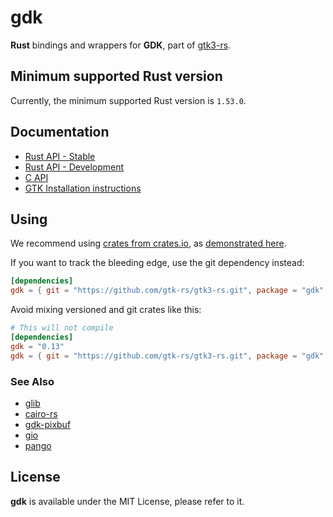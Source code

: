 # gdk 

__Rust__ bindings and wrappers for __GDK__, part of [gtk3-rs](https://github.com/gtk-rs/gtk3-rs).

## Minimum supported Rust version

Currently, the minimum supported Rust version is `1.53.0`.

## Documentation

 * [Rust API - Stable](https://gtk-rs.org/gtk3-rs/stable/latest/docs/gdk/)
 * [Rust API - Development](https://gtk-rs.org/gtk3-rs/git/docs/gdk)
 * [C API](https://developer.gnome.org/gdk3/stable/)
 * [GTK Installation instructions](https://www.gtk.org/docs/installations/)

## Using

We recommend using [crates from crates.io](https://crates.io/keywords/gtk-rs),
as [demonstrated here](https://gtk-rs.org/#using).

If you want to track the bleeding edge, use the git dependency instead:

```toml
[dependencies]
gdk = { git = "https://github.com/gtk-rs/gtk3-rs.git", package = "gdk" }
```

Avoid mixing versioned and git crates like this:

```toml
# This will not compile
[dependencies]
gdk = "0.13"
gdk = { git = "https://github.com/gtk-rs/gtk3-rs.git", package = "gdk" }
```

### See Also

 * [glib](https://crates.io/crates/glib)
 * [cairo-rs](https://crates.io/crates/cairo-rs)
 * [gdk-pixbuf](https://crates.io/crates/gdk-pixbuf)
 * [gio](https://crates.io/crates/gio)
 * [pango](https://crates.io/crates/pango)

## License

__gdk__ is available under the MIT License, please refer to it.
